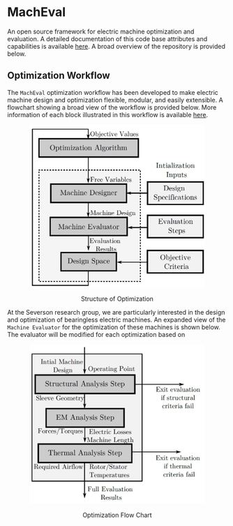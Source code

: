 # MachEval
An open source framework for electric machine optimization and evaluation. A detailed
documentation of this code base attributes and capabilities is available 
[here](https://macheval.readthedocs.io/en/latest/index.html). A broad overview of the repository
is provided below.

## Optimization Workflow

The `MachEval` optimization workflow has been developed to make electric machine design
and optimization flexible, modular, and easily extensible. A flowchart showing a 
broad view of the workflow is provided below. More information of each block illustrated
in this workflow is available [here](https://macheval.readthedocs.io/en/latest/getting_started.html#code-overview).

<p align="center">
  <img width="400" src="Images/MachEvalFlowChart.png">
</p>
<p align="center">
   Structure of Optimization
</p>

At the Severson research group, we are particularly interested in the design and optimization
of bearingless electric machines. An expanded view of the `Machine Evaluator` for 
the optimization of these machines is shown below. The evaluator will be modified for
each optimization based on 

<p align="center">
  <img width="400" src="Images/EvaluationFlowChart.png">
</p>
<p align="center">
   Optimization Flow Chart
</p>
